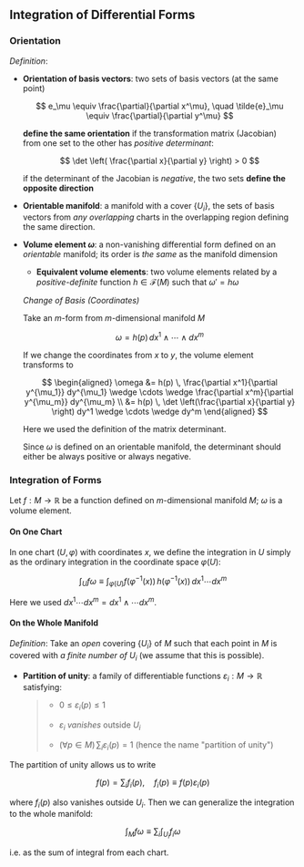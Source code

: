 ## Integration of Differential Forms

### Orientation

*Definition*:

- **Orientation of basis vectors**: two sets of basis vectors (at the same point)

    $$
    e_\mu \equiv \frac{\partial}{\partial x^\mu}, \quad
    \tilde{e}_\mu \equiv \frac{\partial}{\partial y^\mu}
    $$

    **define the same orientation** if the transformation matrix (Jacobian) from one set to the other has *positive determinant*:

    $$
    \det \left( 
        \frac{\partial x}{\partial y} 
    \right) > 0
    $$

    if the determinant of the Jacobian is *negative*, the two sets **define the opposite direction**

- **Orientable manifold**: a manifold with a cover $\{U_i\}$, the sets of basis vectors from *any overlapping* charts in the overlapping region defining the same direction.

- **Volume element $\omega$**: a non-vanishing differential form defined on an *orientable* manifold; its order is *the same* as the manifold dimension

    - **Equivalent volume elements**: two volume elements related by a *positive-definite* function $h \in \mathcal{F}(M)$ such that $\omega' = h \omega$

    *Change of Basis (Coordinates)*

    Take an $m$-form from $m$-dimensional manifold $M$

    $$
    \omega = h(p) \, dx^1 \wedge \cdots \wedge dx^m
    $$

    If we change the coordinates from $x$ to $y$, the volume element transforms to

    $$
    \begin{aligned}
        \omega &= h(p) \,
        \frac{\partial x^1}{\partial y^{\mu_1}} dy^{\mu_1}
        \wedge \cdots \wedge
        \frac{\partial x^m}{\partial y^{\mu_m}} dy^{\mu_m}
        \\
        &= h(p) \, 
        \det \left(\frac{\partial x}{\partial y} \right)
        dy^1 \wedge \cdots \wedge dy^m
    \end{aligned}
    $$

    Here we used the definition of the matrix determinant.

    Since $\omega$ is defined on an orientable manifold, the determinant should either be always positive or always negative. 

### Integration of Forms

Let $f: M \rightarrow \mathbb{R}$ be a function defined on $m$-dimensional manifold $M$; $\omega$ is a volume element. 

#### On One Chart

In one chart $(U, \varphi)$ with coordinates $x$, we define the integration in $U$ simply as the ordinary integration in the coordinate space $\varphi(U)$:

$$
\int_{U} f \omega \equiv
\int_{\varphi(U)} f(\varphi^{-1}(x)) \, h(\varphi^{-1}(x))
\, dx^1 \cdots dx^m
$$

Here we used $dx^1 \cdots dx^m = dx^1 \wedge \cdots dx^m$. 

#### On the Whole Manifold

*Definition*: Take an *open* covering $\{U_i\}$ of $M$ such that each point in $M$ is covered with *a finite number of $U_i$* (we assume that this is possible).

- **Partition of unity**: a family of differentiable functions $\varepsilon_i: M \rightarrow \mathbb{R}$ satisfying:
    
    > - $0 \le \varepsilon_i(p) \le 1$
    >
    > - $\varepsilon_i$ *vanishes* outside $U_i$
    >
    > - $(\forall p \in M) \, \sum_i \varepsilon_i(p) = 1$ (hence the name "partition of unity")

The partition of unity allows us to write

$$
f(p) = \sum_i f_i(p), \quad f_i(p) \equiv f(p) \varepsilon_i(p)
$$

where $f_i(p)$ also vanishes outside $U_i$. Then we can generalize the integration to the whole manifold:

$$
\int_M f \omega \equiv \sum_i \int_{U_i} f_i \omega
$$

i.e. as the sum of integral from each chart. 